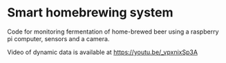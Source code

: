 # Smart homebrewing system
Code for monitoring fermentation of home-brewed beer using a raspberry pi computer, sensors and a camera.

Video of dynamic data is available at
https://youtu.be/_vpxnixSp3A
